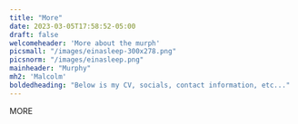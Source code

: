 ```yaml
---
title: "More"
date: 2023-03-05T17:58:52-05:00
draft: false
welcomeheader: 'More about the murph'
picsmall: "/images/einasleep-300x278.png"
picsnorm: "/images/einasleep.png"
mainheader: "Murphy"
mh2: 'Malcolm'
boldedheading: "Below is my CV, socials, contact information, etc..."
---
```

MORE